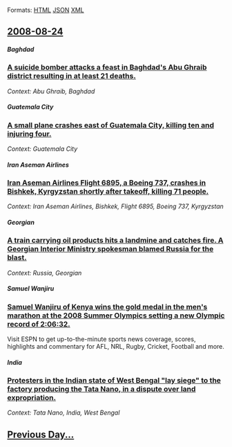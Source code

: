 
Formats: [HTML](2008/08/24/index.html)  [JSON](2008/08/24/index.json)  [XML](2008/08/24/index.xml)  

## [2008-08-24](/news/2008/08/24/index.md)

##### Baghdad
### [ A suicide bomber attacks a feast in Baghdad's Abu Ghraib district resulting in at least 21 deaths. ](/news/2008/08/24/a-suicide-bomber-attacks-a-feast-in-baghdad-s-abu-ghraib-district-resulting-in-at-least-21-deaths.md)
_Context: Abu Ghraib, Baghdad_

##### Guatemala City
### [ A small plane crashes east of Guatemala City, killing ten and injuring four. ](/news/2008/08/24/a-small-plane-crashes-east-of-guatemala-city-killing-ten-and-injuring-four.md)
_Context: Guatemala City_

##### Iran Aseman Airlines
### [ Iran Aseman Airlines Flight 6895, a Boeing 737, crashes in Bishkek, Kyrgyzstan shortly after takeoff, killing 71 people. ](/news/2008/08/24/iran-aseman-airlines-flight-6895-a-boeing-737-crashes-in-bishkek-kyrgyzstan-shortly-after-takeoff-killing-71-people.md)
_Context: Iran Aseman Airlines, Bishkek, Flight 6895, Boeing 737, Kyrgyzstan_

#####  Georgian
### [ A train carrying oil products hits a landmine and catches fire. A Georgian Interior Ministry spokesman blamed Russia for the blast. ](/news/2008/08/24/a-train-carrying-oil-products-hits-a-landmine-and-catches-fire-a-georgian-interior-ministry-spokesman-blamed-russia-for-the-blast.md)
_Context: Russia,  Georgian_

##### Samuel Wanjiru
### [ Samuel Wanjiru of Kenya wins the gold medal in the men's marathon at the 2008 Summer Olympics setting a new Olympic record of 2:06:32. ](/news/2008/08/24/samuel-wanjiru-of-kenya-wins-the-gold-medal-in-the-men-s-marathon-at-the-2008-summer-olympics-setting-a-new-olympic-record-of-2-06-32.md)
Visit ESPN to get up-to-the-minute sports news coverage, scores, highlights and commentary for AFL, NRL, Rugby, Cricket, Football and more.

##### India
### [ Protesters in the Indian state of West Bengal "lay siege" to the factory producing the Tata Nano, in a dispute over land expropriation. ](/news/2008/08/24/protesters-in-the-indian-state-of-west-bengal-lay-siege-to-the-factory-producing-the-tata-nano-in-a-dispute-over-land-expropriation.md)
_Context: Tata Nano, India, West Bengal_

## [Previous Day...](/news/2008/08/23/index.md)

